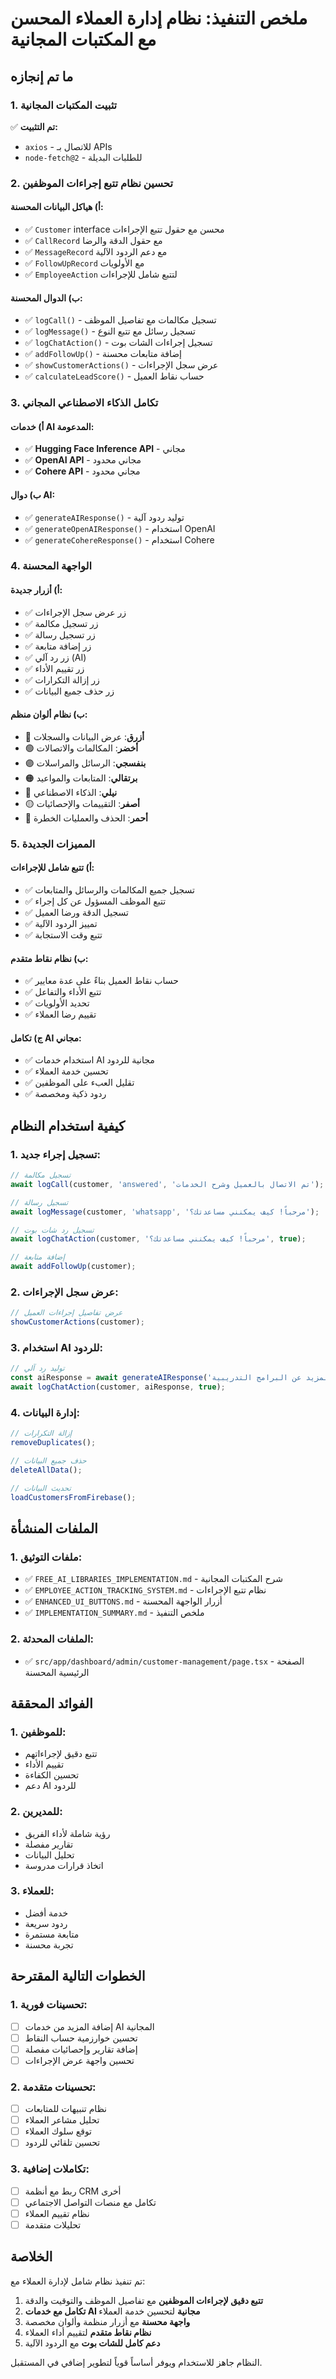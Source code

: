 # ملخص التنفيذ: نظام إدارة العملاء المحسن مع المكتبات المجانية

## ما تم إنجازه

### 1. **تثبيت المكتبات المجانية**
✅ **تم التثبيت:**
- `axios` - للاتصال بـ APIs
- `node-fetch@2` - للطلبات البديلة

### 2. **تحسين نظام تتبع إجراءات الموظفين**

#### أ) **هياكل البيانات المحسنة:**
- ✅ `Customer` interface محسن مع حقول تتبع الإجراءات
- ✅ `CallRecord` مع حقول الدقة والرضا
- ✅ `MessageRecord` مع دعم الردود الآلية
- ✅ `FollowUpRecord` مع الأولويات
- ✅ `EmployeeAction` لتتبع شامل للإجراءات

#### ب) **الدوال المحسنة:**
- ✅ `logCall()` - تسجيل مكالمات مع تفاصيل الموظف
- ✅ `logMessage()` - تسجيل رسائل مع تتبع النوع
- ✅ `logChatAction()` - تسجيل إجراءات الشات بوت
- ✅ `addFollowUp()` - إضافة متابعات محسنة
- ✅ `showCustomerActions()` - عرض سجل الإجراءات
- ✅ `calculateLeadScore()` - حساب نقاط العميل

### 3. **تكامل الذكاء الاصطناعي المجاني**

#### أ) **خدمات AI المدعومة:**
- ✅ **Hugging Face Inference API** - مجاني
- ✅ **OpenAI API** - مجاني محدود
- ✅ **Cohere API** - مجاني محدود

#### ب) **دوال AI:**
- ✅ `generateAIResponse()` - توليد ردود آلية
- ✅ `generateOpenAIResponse()` - استخدام OpenAI
- ✅ `generateCohereResponse()` - استخدام Cohere

### 4. **الواجهة المحسنة**

#### أ) **أزرار جديدة:**
- ✅ زر عرض سجل الإجراءات
- ✅ زر تسجيل مكالمة
- ✅ زر تسجيل رسالة
- ✅ زر إضافة متابعة
- ✅ زر رد آلي (AI)
- ✅ زر تقييم الأداء
- ✅ زر إزالة التكرارات
- ✅ زر حذف جميع البيانات

#### ب) **نظام ألوان منظم:**
- 🔵 **أزرق**: عرض البيانات والسجلات
- 🟢 **أخضر**: المكالمات والاتصالات
- 🟣 **بنفسجي**: الرسائل والمراسلات
- 🟠 **برتقالي**: المتابعات والمواعيد
- 🔷 **نيلي**: الذكاء الاصطناعي
- 🟡 **أصفر**: التقييمات والإحصائيات
- 🔴 **أحمر**: الحذف والعمليات الخطرة

### 5. **المميزات الجديدة**

#### أ) **تتبع شامل للإجراءات:**
- ✅ تسجيل جميع المكالمات والرسائل والمتابعات
- ✅ تتبع الموظف المسؤول عن كل إجراء
- ✅ تسجيل الدقة ورضا العميل
- ✅ تمييز الردود الآلية
- ✅ تتبع وقت الاستجابة

#### ب) **نظام نقاط متقدم:**
- ✅ حساب نقاط العميل بناءً على عدة معايير
- ✅ تتبع الأداء والتفاعل
- ✅ تحديد الأولويات
- ✅ تقييم رضا العملاء

#### ج) **تكامل AI مجاني:**
- ✅ استخدام خدمات AI مجانية للردود
- ✅ تحسين خدمة العملاء
- ✅ تقليل العبء على الموظفين
- ✅ ردود ذكية ومخصصة

## كيفية استخدام النظام

### 1. **تسجيل إجراء جديد:**
```typescript
// تسجيل مكالمة
await logCall(customer, 'answered', 'تم الاتصال بالعميل وشرح الخدمات');

// تسجيل رسالة
await logMessage(customer, 'whatsapp', 'مرحباً! كيف يمكنني مساعدتك؟');

// تسجيل رد شات بوت
await logChatAction(customer, 'مرحباً! كيف يمكنني مساعدتك؟', true);

// إضافة متابعة
await addFollowUp(customer);
```

### 2. **عرض سجل الإجراءات:**
```typescript
// عرض تفاصيل إجراءات العميل
showCustomerActions(customer);
```

### 3. **استخدام AI للردود:**
```typescript
// توليد رد آلي
const aiResponse = await generateAIResponse('أريد معرفة المزيد عن البرامج التدريبية', customer);
await logChatAction(customer, aiResponse, true);
```

### 4. **إدارة البيانات:**
```typescript
// إزالة التكرارات
removeDuplicates();

// حذف جميع البيانات
deleteAllData();

// تحديث البيانات
loadCustomersFromFirebase();
```

## الملفات المنشأة

### 1. **ملفات التوثيق:**
- ✅ `FREE_AI_LIBRARIES_IMPLEMENTATION.md` - شرح المكتبات المجانية
- ✅ `EMPLOYEE_ACTION_TRACKING_SYSTEM.md` - نظام تتبع الإجراءات
- ✅ `ENHANCED_UI_BUTTONS.md` - أزرار الواجهة المحسنة
- ✅ `IMPLEMENTATION_SUMMARY.md` - ملخص التنفيذ

### 2. **الملفات المحدثة:**
- ✅ `src/app/dashboard/admin/customer-management/page.tsx` - الصفحة الرئيسية المحسنة

## الفوائد المحققة

### 1. **للموظفين:**
- تتبع دقيق لإجراءاتهم
- تقييم الأداء
- تحسين الكفاءة
- دعم AI للردود

### 2. **للمديرين:**
- رؤية شاملة لأداء الفريق
- تقارير مفصلة
- تحليل البيانات
- اتخاذ قرارات مدروسة

### 3. **للعملاء:**
- خدمة أفضل
- ردود سريعة
- متابعة مستمرة
- تجربة محسنة

## الخطوات التالية المقترحة

### 1. **تحسينات فورية:**
- [ ] إضافة المزيد من خدمات AI المجانية
- [ ] تحسين خوارزمية حساب النقاط
- [ ] إضافة تقارير وإحصائيات مفصلة
- [ ] تحسين واجهة عرض الإجراءات

### 2. **تحسينات متقدمة:**
- [ ] نظام تنبيهات للمتابعات
- [ ] تحليل مشاعر العملاء
- [ ] توقع سلوك العملاء
- [ ] تحسين تلقائي للردود

### 3. **تكاملات إضافية:**
- [ ] ربط مع أنظمة CRM أخرى
- [ ] تكامل مع منصات التواصل الاجتماعي
- [ ] نظام تقييم العملاء
- [ ] تحليلات متقدمة

## الخلاصة

تم تنفيذ نظام شامل لإدارة العملاء مع:

1. **تتبع دقيق لإجراءات الموظفين** مع تفاصيل الموظف والتوقيت والدقة
2. **تكامل مع خدمات AI مجانية** لتحسين خدمة العملاء
3. **واجهة محسنة** مع أزرار منظمة وألوان مخصصة
4. **نظام نقاط متقدم** لتقييم أداء العملاء
5. **دعم كامل للشات بوت** مع الردود الآلية

النظام جاهز للاستخدام ويوفر أساساً قوياً لتطوير إضافي في المستقبل.







